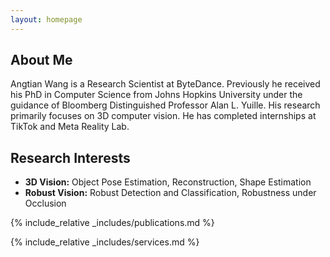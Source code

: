 ```yaml
---
layout: homepage
---
```


## About Me

Angtian Wang is a Research Scientist at ByteDance. Previously he received his PhD in Computer Science from Johns Hopkins University under the guidance of Bloomberg Distinguished Professor Alan L. Yuille. His research primarily focuses on 3D computer vision. He has completed internships at TikTok and Meta Reality Lab.

## Research Interests

- **3D Vision:** Object Pose Estimation, Reconstruction, Shape Estimation
- **Robust Vision:** Robust Detection and Classification, Robustness under Occlusion 

{% include_relative _includes/publications.md %}

{% include_relative _includes/services.md %}

